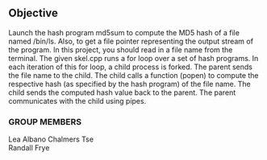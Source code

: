 ## Objective
Launch the hash program md5sum to compute the MD5 hash of a file named /bin/ls. Also, to get a file pointer representing the output stream of the program.
In this project, you should read in a file name from the terminal. The given skel.cpp runs a for loop over a set of hash programs. In each iteration of this for loop, a child process is forked. The parent sends the file name to the child. The child calls a function (popen) to compute the respective hash (as specified by the hash program) of the file name. The child sends the computed hash value back to the parent.
The parent communicates with the child using pipes.

### GROUP MEMBERS
Lea Albano
Chalmers Tse           
Randall Frye          
